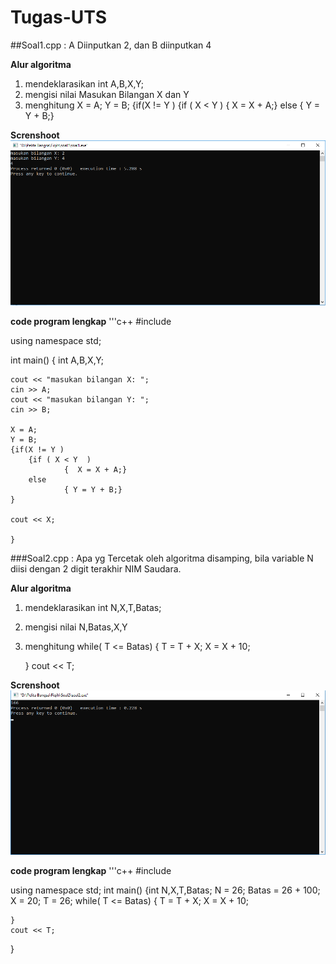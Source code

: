 # Tugas-UTS

##Soal1.cpp : A Diinputkan 2, dan B diinputkan 4

**Alur algoritma**
1. mendeklarasikan int A,B,X,Y;
2. mengisi nilai Masukan Bilangan X dan Y
3. menghitung 
    X = A;
    Y = B;
    {if(X != Y )
        {if ( X < Y  )
                {  X = X + A;}
        else
                { Y = Y + B;}

**Screnshoot**
![Screnshoot](https://raw.githubusercontent.com/fiqihalfiansyahzahari/Tugas-UTS/master/Screnshoot1.png)

**code program lengkap**
'''c++
#include <iostream>

using namespace std;

int main()
{
    int A,B,X,Y;

    cout << "masukan bilangan X: ";
    cin >> A;
    cout << "masukan bilangan Y: ";
    cin >> B;

    X = A;
    Y = B;
    {if(X != Y )
        {if ( X < Y  )
                {  X = X + A;}
        else
                { Y = Y + B;}
    }

    cout << X;

    }



###Soal2.cpp : Apa yg Tercetak oleh algoritma disamping, bila variable N diisi dengan 2 digit terakhir NIM Saudara.

**Alur algoritma**
1. mendeklarasikan int N,X,T,Batas;
2. mengisi nilai N,Batas,X,Y
3. menghitung while( T <= Batas)
    {   T = T + X;
        X = X + 10;

    }
    cout << T;


**Screnshoot**
![Screnshoot](https://raw.githubusercontent.com/fiqihalfiansyahzahari/Tugas-UTS/master/Screnshoot2.png)

**code program lengkap**
'''c++
#include <iostream>

using namespace std;
int main()
{int N,X,T,Batas;
N = 26;
Batas = 26 + 100;
X = 20;
T = 26;
while( T <= Batas)
    {   T = T + X;
        X = X + 10;

    }
    cout << T;
}
